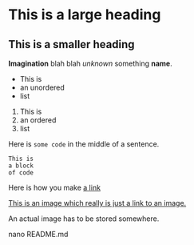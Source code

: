 # This is a large heading

## This is a smaller heading

**Imagination** blah blah *unknown* something **name**.

- This is 
- an unordered
- list

1. This is
2. an ordered
3. list

Here is `some code` in the middle of a sentence.

```
This is
a block
of code
```

Here is how you make [a link](https://coursera.org)

[This is an image which really is just a link to an image.]()

An actual image has to be stored somewhere.

nano README.md
